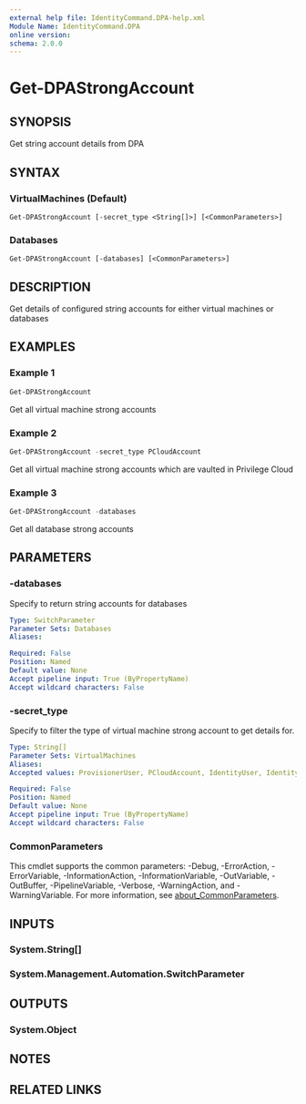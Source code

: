 ```yaml
---
external help file: IdentityCommand.DPA-help.xml
Module Name: IdentityCommand.DPA
online version:
schema: 2.0.0
---
```


# Get-DPAStrongAccount

## SYNOPSIS
Get string account details from DPA

## SYNTAX

### VirtualMachines (Default)
```
Get-DPAStrongAccount [-secret_type <String[]>] [<CommonParameters>]
```

### Databases
```
Get-DPAStrongAccount [-databases] [<CommonParameters>]
```

## DESCRIPTION
Get details of configured string accounts for either virtual machines or databases

## EXAMPLES

### Example 1
```powershell
Get-DPAStrongAccount
```

Get all virtual machine strong accounts

### Example 2
```powershell
Get-DPAStrongAccount -secret_type PCloudAccount
```

Get all virtual machine strong accounts which are vaulted in Privilege Cloud

### Example 3
```powershell
Get-DPAStrongAccount -databases
```

Get all database strong accounts

## PARAMETERS

### -databases
Specify to return string accounts for databases

```yaml
Type: SwitchParameter
Parameter Sets: Databases
Aliases:

Required: False
Position: Named
Default value: None
Accept pipeline input: True (ByPropertyName)
Accept wildcard characters: False
```

### -secret_type
Specify to filter the type of virtual machine strong account to get details for.

```yaml
Type: String[]
Parameter Sets: VirtualMachines
Aliases:
Accepted values: ProvisionerUser, PCloudAccount, IdentityUser, IdentityMgmtUser, TargetCertificate, General

Required: False
Position: Named
Default value: None
Accept pipeline input: True (ByPropertyName)
Accept wildcard characters: False
```

### CommonParameters
This cmdlet supports the common parameters: -Debug, -ErrorAction, -ErrorVariable, -InformationAction, -InformationVariable, -OutVariable, -OutBuffer, -PipelineVariable, -Verbose, -WarningAction, and -WarningVariable. For more information, see [about_CommonParameters](http://go.microsoft.com/fwlink/?LinkID=113216).

## INPUTS

### System.String[]

### System.Management.Automation.SwitchParameter

## OUTPUTS

### System.Object
## NOTES

## RELATED LINKS
